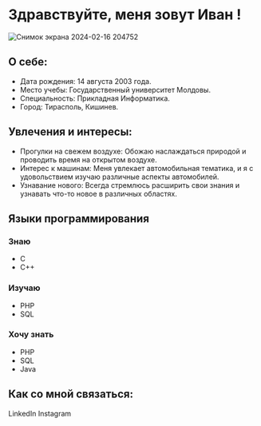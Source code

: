 # Здравствуйте, меня зовут Иван ! 
![Снимок экрана 2024-02-16 204752](https://github.com/IvanRazdorognii/IvanRazsorognii/assets/159126939/4eec74ab-7b07-4335-93c6-6af08bc2bf7e)

## О себе:
* Дата рождения: 14 августа 2003 года.
* Место учебы: Государственный университет Молдовы.
* Специальность: Прикладная Информатика.
* Город: Тирасполь, Кишинев.
## Увлечения и интересы:
* Прогулки на свежем воздухе: Обожаю наслаждаться природой и проводить время на открытом воздухе.
* Интерес к машинам: Меня увлекает автомобильная тематика, и я с удовольствием изучаю различные аспекты автомобилей.
* Узнавание нового: Всегда стремлюсь расширить свои знания и узнавать что-то новое в различных областях.
## Языки программирования
 ### Знаю
 * С
 * C++
### Изучаю
 * PHP
 * SQL
### Хочу знать
 * PHP
 * SQL
 * Java

## Как со мной связаться:
LinkedIn
Instagram
